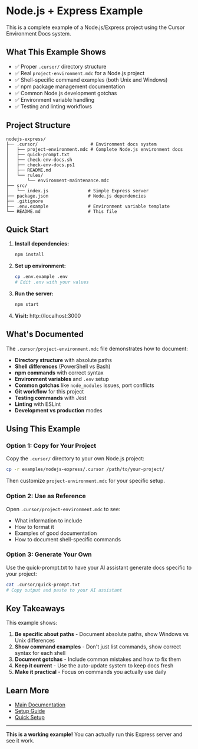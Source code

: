 # Node.js + Express Example

This is a complete example of a Node.js/Express project using the Cursor Environment Docs system.

## What This Example Shows

- ✅ Proper `.cursor/` directory structure
- ✅ Real `project-environment.mdc` for a Node.js project
- ✅ Shell-specific command examples (both Unix and Windows)
- ✅ npm package management documentation
- ✅ Common Node.js development gotchas
- ✅ Environment variable handling
- ✅ Testing and linting workflows

## Project Structure

```
nodejs-express/
├── .cursor/                    # Environment docs system
│   ├── project-environment.mdc # Complete Node.js environment docs
│   ├── quick-prompt.txt
│   ├── check-env-docs.sh
│   ├── check-env-docs.ps1
│   ├── README.md
│   └── rules/
│       └── environment-maintenance.mdc
├── src/
│   └── index.js               # Simple Express server
├── package.json               # Node.js dependencies
├── .gitignore
├── .env.example               # Environment variable template
└── README.md                  # This file
```

## Quick Start

1. **Install dependencies:**
   ```bash
   npm install
   ```

2. **Set up environment:**
   ```bash
   cp .env.example .env
   # Edit .env with your values
   ```

3. **Run the server:**
   ```bash
   npm start
   ```

4. **Visit:** http://localhost:3000

## What's Documented

The `.cursor/project-environment.mdc` file demonstrates how to document:

- **Directory structure** with absolute paths
- **Shell differences** (PowerShell vs Bash)
- **npm commands** with correct syntax
- **Environment variables** and `.env` setup
- **Common gotchas** like `node_modules` issues, port conflicts
- **Git workflow** for this project
- **Testing commands** with Jest
- **Linting** with ESLint
- **Development vs production** modes

## Using This Example

### Option 1: Copy for Your Project

Copy the `.cursor/` directory to your own Node.js project:

```bash
cp -r examples/nodejs-express/.cursor /path/to/your-project/
```

Then customize `project-environment.mdc` for your specific setup.

### Option 2: Use as Reference

Open `.cursor/project-environment.mdc` to see:
- What information to include
- How to format it
- Examples of good documentation
- How to document shell-specific commands

### Option 3: Generate Your Own

Use the quick-prompt.txt to have your AI assistant generate docs specific to your project:

```bash
cat .cursor/quick-prompt.txt
# Copy output and paste to your AI assistant
```

## Key Takeaways

This example shows:

1. **Be specific about paths** - Document absolute paths, show Windows vs Unix differences
2. **Show command examples** - Don't just list commands, show correct syntax for each shell
3. **Document gotchas** - Include common mistakes and how to fix them
4. **Keep it current** - Use the auto-update system to keep docs fresh
5. **Make it practical** - Focus on commands you actually use daily

## Learn More

- [Main Documentation](../../README.md)
- [Setup Guide](../../docs/SETUP-GUIDE.md)
- [Quick Setup](../../docs/QUICK-SETUP.md)

---

**This is a working example!** You can actually run this Express server and see it work.

